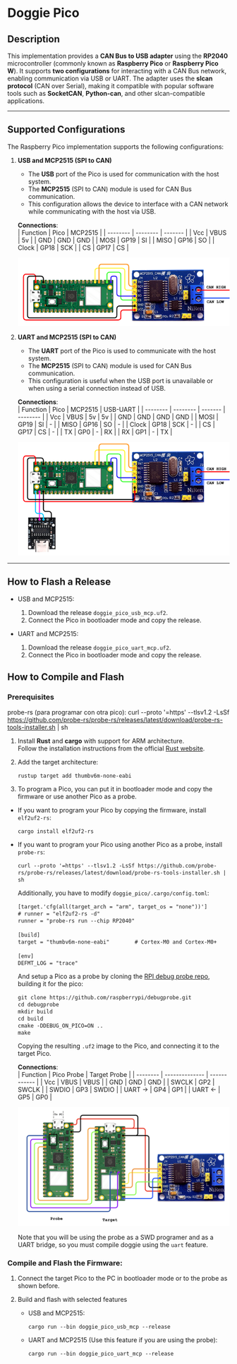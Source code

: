 # **Doggie Pico**


## **Description**  
This implementation provides a **CAN Bus to USB adapter** using the **RP2040** microcontroller (commonly known as **Raspberry Pico** or **Raspberry Pico W**). It supports **two configurations** for interacting with a CAN Bus network, enabling communication via USB or UART. The adapter uses the **slcan protocol** (CAN over Serial), making it compatible with popular software tools such as **SocketCAN**, **Python-can**, and other slcan-compatible applications.

---

## **Supported Configurations**

The Raspberry Pico implementation supports the following configurations:

1. **USB and MCP2515 (SPI to CAN)**  
   - The **USB** port of the Pico is used for communication with the host system.  
   - The **MCP2515** (SPI to CAN) module is used for CAN Bus communication.  
   - This configuration allows the device to interface with a CAN network while communicating with the host via USB.

    __Connections__:  
    | Function |   Pico   | MCP2515 |
    | -------- | -------- | ------- |
    |   Vcc    |   VBUS   |    5v   |
    |   GND    |   GND    |    GND  |
    |   MOSI   |   GP19   |    SI   |
    |   MISO   |   GP16   |    SO   |
    |   Clock  |   GP18   |    SCK  |
    |   CS     |   GP17   |    CS   |

    ![alt text](../docs/pico_usb_mcp2515.png)

2. **UART and MCP2515 (SPI to CAN)**  
   - The **UART** port of the Pico is used to communicate with the host system.  
   - The **MCP2515** (SPI to CAN) module is used for CAN Bus communication.  
   - This configuration is useful when the USB port is unavailable or when using a serial connection instead of USB.

    __Connections__:  
    | Function |   Pico   | MCP2515 | USB-UART |
    | -------- | -------- | ------- | -------- |
    |   Vcc    |   VBUS   |    5v   |    5v    |
    |   GND    |   GND    |    GND  |   GND    |
    |   MOSI   |   GP19   |    SI   |    -     |
    |   MISO   |   GP16   |    SO   |    -     |
    |   Clock  |   GP18   |    SCK  |    -     |
    |   CS     |   GP17   |    CS   |    -     |
    |   TX     |   GP0    |    -    |    RX    |
    |   RX     |   GP1    |    -    |    TX    |   

    ![alt text](../docs/pico_serial_mcp2515.png)

---

## **How to Flash a Release**
* USB and MCP2515:
    1. Download the release `doggie_pico_usb_mcp.uf2`.
    2. Connect the Pico in bootloader mode and copy the release.

* UART and MCP2515:
    1. Download the release `doggie_pico_uart_mcp.uf2`.
    2. Connect the Pico in bootloader mode and copy the release.

## **How to Compile and Flash**

### **Prerequisites**  


probe-rs (para programar con otra pico):
curl --proto '=https' --tlsv1.2 -LsSf https://github.com/probe-rs/probe-rs/releases/latest/download/probe-rs-tools-installer.sh | sh

1. Install **Rust** and **cargo** with support for ARM architecture.  
   Follow the installation instructions from the official [Rust website](https://www.rust-lang.org/tools/install).  


2. Add the target architecture:
    ```
    rustup target add thumbv6m-none-eabi
    ```

3. To program a Pico, you can put it in bootloader mode and copy the firmware or use another Pico as a probe.

- If you want to program your Pico by copying the firmware, install `elf2uf2-rs`:
    ```
    cargo install elf2uf2-rs
    ```

- If you want to program your Pico using another Pico as a probe, install `probe-rs`:
    ```
    curl --proto '=https' --tlsv1.2 -LsSf https://github.com/probe-rs/probe-rs/releases/latest/download/probe-rs-tools-installer.sh | sh
    ```

    Additionally, you have to modify `doggie_pico/.cargo/config.toml`:
    ```
    [target.'cfg(all(target_arch = "arm", target_os = "none"))']
    # runner = "elf2uf2-rs -d"
    runner = "probe-rs run --chip RP2040"

    [build]
    target = "thumbv6m-none-eabi"        # Cortex-M0 and Cortex-M0+

    [env]
    DEFMT_LOG = "trace"
    ```

    And setup a Pico as a probe by cloning the [RPI debug probe repo](https://github.com/raspberrypi/debugprobe), building it for the pico:
    ```
    git clone https://github.com/raspberrypi/debugprobe.git
    cd debugprobe
    mkdir build
    cd build
    cmake -DDEBUG_ON_PICO=ON ..
    make
    ```
    Copying the resulting `.uf2` image to the Pico, and connecting it to the target Pico.
    
     __Connections__:  
    | Function |   Pico Probe   | Target Probe |
    | -------- | -------------- | ------------ |
    |  Vcc     |      VBUS      |     VBUS     |
    |  GND     |      GND       |     GND      |
    |  SWCLK   |      GP2       |     SWCLK    |
    |  SWDIO   |      GP3       |     SWDIO    |
    |  UART -> |      GP4       |     GP1      |
    |  UART <- |      GP5       |     GP0      |

    ![alt text](../docs/pico_probe.png)

    Note that you will be using the probe as a SWD programer and as a UART bridge, so you must compile doggie using the `uart` feature.


### **Compile and Flash the Firmware:**

1. Connect the target Pico to the PC in bootloader mode or to the probe as shown before.  

2. Build and flash with selected features
    * USB and MCP2515:
        ```
        cargo run --bin doggie_pico_usb_mcp --release
        ```
    * UART and MCP2515 (Use this feature if you are using the probe):
        ```
        cargo run --bin doggie_pico_uart_mcp --release
        ```

